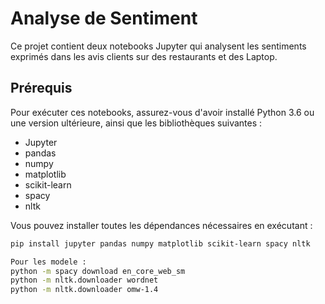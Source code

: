 # Analyse de Sentiment

Ce projet contient deux notebooks Jupyter qui analysent les sentiments exprimés dans les avis clients sur des restaurants et des Laptop.

## Prérequis

Pour exécuter ces notebooks, assurez-vous d'avoir installé Python 3.6 ou une version ultérieure, ainsi que les bibliothèques suivantes :

- Jupyter
- pandas
- numpy
- matplotlib
- scikit-learn
- spacy
- nltk

Vous pouvez installer toutes les dépendances nécessaires en exécutant :

```bash
pip install jupyter pandas numpy matplotlib scikit-learn spacy nltk

Pour les modele : 
python -m spacy download en_core_web_sm
python -m nltk.downloader wordnet
python -m nltk.downloader omw-1.4


